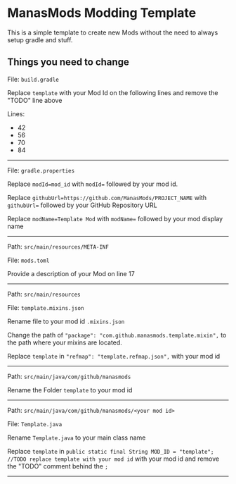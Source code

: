 # ManasMods Modding Template
This is a simple template to create new Mods without the need to always setup gradle and stuff.

## Things you need to change

File: `build.gradle`

Replace `template` with your Mod Id on the following lines and remove the "TODO" line above

Lines:
- 42
- 56
- 70
- 84

---

File: `gradle.properties`

Replace `modId=mod_id` with `modId=` followed by your mod id.

Replace `githubUrl=https://github.com/ManasMods/PROJECT_NAME` with `githubUrl=` followed by your GitHub Repository URL

Replace `modName=Template Mod` with `modName=` followed by your mod display name

---

Path: `src/main/resources/META-INF`

File: `mods.toml`

Provide a description of your Mod on line 17

---

Path: `src/main/resources`

File: `template.mixins.json`

Rename file to your mod id `.mixins.json`

Change the path of `"package": "com.github.manasmods.template.mixin",` to the path where your mixins are located.

Replace `template` in `"refmap": "template.refmap.json",` with your mod id

---

Path: `src/main/java/com/github/manasmods`

Rename the Folder `template` to your mod id

---

Path: `src/main/java/com/github/manasmods/<your mod id>`

File: `Template.java`

Rename `Template.java` to your main class name

Replace `template` in `public static final String MOD_ID = "template"; //TODO replace template with your mod id` with your mod id and remove the "TODO" comment behind the `;`

---

